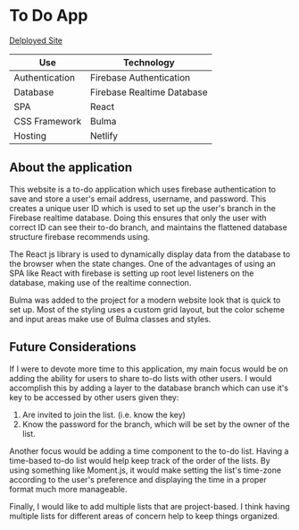 # To Do App

[Delployed Site](https://to-do-firebase.netlify.com)

| Use            | Technology                 |
| -------------- | -------------------------- |
| Authentication | Firebase Authentication    |
| Database       | Firebase Realtime Database |
| SPA            | React                      |
| CSS Framework  | Bulma                      |
| Hosting        | Netlify                    |

## About the application

This website is a to-do application which uses firebase authentication to save and store a user's email address, username, and password. This creates a unique user ID which is used to set up the user's branch in the Firebase realtime database. Doing this ensures that only the user with correct ID can see their to-do branch, and maintains the flattened database structure firebase recommends using.

The React js library is used to dynamically display data from the database to the browser when the state changes. One of the advantages of using an SPA like React with firebase is setting up root level listeners on the database, making use of the realtime connection.

Bulma was added to the project for a modern website look that is quick to set up. Most of the styling uses a custom grid layout, but the color scheme and input areas make use of Bulma classes and styles.

## Future Considerations

If I were to devote more time to this application, my main focus would be on adding the ability for users to share to-do lists with other users. I would accomplish this by adding a layer to the database branch which can use it's key to be accessed by other users given they:

1. Are invited to join the list. (i.e. know the key)
2. Know the password for the branch, which will be set by the owner of the list.

Another focus would be adding a time component to the to-do list. Having a time-based to-do list would help keep track of the order of the lists. By using something like Moment.js, it would make setting the list's time-zone according to the user's preference and displaying the time in a proper format much more manageable.

Finally, I would like to add multiple lists that are project-based. I think having multiple lists for different areas of concern help to keep things organized.
